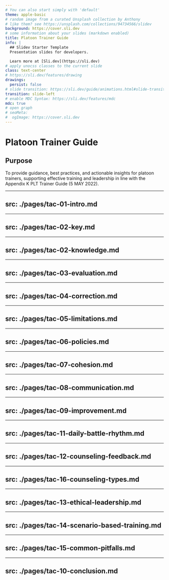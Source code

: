 ```yaml
---
# You can also start simply with 'default'
theme: apple-basic
# random image from a curated Unsplash collection by Anthony
# like them? see https://unsplash.com/collections/94734566/slidev
background: https://cover.sli.dev
# some information about your slides (markdown enabled)
title: Platoon Trainer Guide
info: |
  ## Slidev Starter Template
  Presentation slides for developers.

  Learn more at [Sli.dev](https://sli.dev)
# apply unocss classes to the current slide
class: text-center
# https://sli.dev/features/drawing
drawings:
  persist: false
# slide transition: https://sli.dev/guide/animations.html#slide-transitions
transition: slide-left
# enable MDC Syntax: https://sli.dev/features/mdc
mdc: true
# open graph
# seoMeta:
#  ogImage: https://cover.sli.dev
---
```


# Platoon Trainer Guide

## Purpose

To provide guidance, best practices, and actionable insights for platoon trainers, supporting effective training and leadership in line with the Appendix K PLT Trainer Guide (5 MAY 2022).

---
src: ./pages/tac-01-intro.md
---

---
src: ./pages/tac-02-key.md
---

---
src: ./pages/tac-02-knowledge.md
---

---
src: ./pages/tac-03-evaluation.md
---

---
src: ./pages/tac-04-correction.md
---

---
src: ./pages/tac-05-limitations.md
---

---
src: ./pages/tac-06-policies.md
---

---
src: ./pages/tac-07-cohesion.md
---

---
src: ./pages/tac-08-communication.md
---

---
src: ./pages/tac-09-improvement.md
---

---
src: ./pages/tac-11-daily-battle-rhythm.md
---

---
src: ./pages/tac-12-counseling-feedback.md
---

---
src: ./pages/tac-16-counseling-types.md
---

---
src: ./pages/tac-13-ethical-leadership.md
---

---
src: ./pages/tac-14-scenario-based-training.md
---

---
src: ./pages/tac-15-common-pitfalls.md
---

---
src: ./pages/tac-10-conclusion.md
---